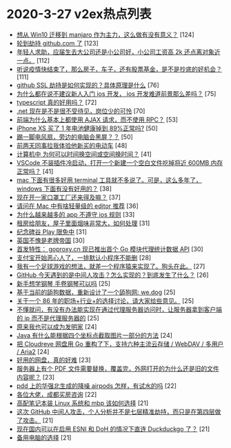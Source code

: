 # 2020-3-27 v2ex热点列表

+ [想从 Win10 迁移到 manjaro 作为主力，这么做有没有意义？](https://www.v2ex.com/t/656627#reply124) [124]
+ [轮到劫持 github.com 了](https://www.v2ex.com/t/656622#reply123) [123]
+ [年轻人求助，应届生去大公司还是小公司好，小公司工资高 2k 还点离对象近一点。](https://www.v2ex.com/t/656743#reply112) [112]
+ [听说疫情快结束了，那么房子，车子，还有股票基金，是不是抄底的好机会？](https://www.v2ex.com/t/656632#reply111) [111]
+ [github SSL 劫持是如何实现的？具体原理是什么](https://www.v2ex.com/t/656642#reply76) [76]
+ [为什么都在说不建议新人入门 ios 开发， ios 开发难道前景那么差吗？](https://www.v2ex.com/t/656746#reply75) [75]
+ [typescript 真的好用吗？](https://www.v2ex.com/t/656654#reply72) [72]
+ [.net 现在是不是很不受待见，岗位少的可怜](https://www.v2ex.com/t/656742#reply70) [70]
+ [前端为什么基本上都使用 AJAX 请求，而不使用 RPC？](https://www.v2ex.com/t/656766#reply53) [53]
+ [iPhone XS 买了 1 年电池健康掉到 89%正常吗?](https://www.v2ex.com/t/656662#reply50) [50]
+ [踢一脚电风扇，旁边的电脑会黑屏？？](https://www.v2ex.com/t/656728#reply50) [50]
+ [前两天同事拉我体验他新买的电动车](https://www.v2ex.com/t/656617#reply48) [48]
+ [计算机中 为何可以时间换空间或空间换时间？](https://www.v2ex.com/t/656831#reply41) [41]
+ [VSCode 不装插件冷启动，打开一个新建一个空白文件吃掉将近 600MB 内存正常吗？](https://www.v2ex.com/t/656636#reply41) [41]
+ [mac 下面有很多好用 terminal 工具就不多说了。可是，这么多年了， windows 下面有没有好用的？](https://www.v2ex.com/t/656631#reply38) [38]
+ [现在开一家口罩工厂还来得及嘛？](https://www.v2ex.com/t/656703#reply37) [37]
+ [请问在 Mac 中有啥轻量级的 editor 推荐](https://www.v2ex.com/t/656729#reply36) [36]
+ [为什么越来越多的 app 不遵守 ios 规则](https://www.v2ex.com/t/656634#reply33) [33]
+ [租房给朋友，屋子里面烟味非常大，如何处理](https://www.v2ex.com/t/656667#reply31) [31]
+ [纪念碑谷 Play 限免中](https://www.v2ex.com/t/656675#reply31) [31]
+ [英国不愧是老牌帝国](https://www.v2ex.com/t/656947#reply30) [30]
+ [首发特性： goproxy.cn 现已推出首个 Go 模块代理统计数据 API](https://www.v2ex.com/t/656760#reply30) [30]
+ [支付宝开始恶心人了，一排默认小程序不能删](https://www.v2ex.com/t/656802#reply28) [28]
+ [我有一个足球游戏的想法，就差一个程序猿来实现了。狗头在此。](https://www.v2ex.com/t/656673#reply27) [27]
+ [GitHub 今天遇到的是中间人攻击？怎么实现的？到底发生了什么？](https://www.v2ex.com/t/656665#reply26) [26]
+ [新手想学钢琴 手卷钢琴可以吗](https://www.v2ex.com/t/656699#reply25) [25]
+ [基于当前的舔狗数据，重新设计了一个舔狗网: we.dog](https://www.v2ex.com/t/656709#reply25) [25]
+ [关于一个 86 年的职场+行业+的选择讨论，请大家给些意见。](https://www.v2ex.com/t/656781#reply25) [25]
+ [不懂就问，有没有办法能实现在通过代理服务器访问时，让服务器拿到客户端的 ip 而不是代理服务器的](https://www.v2ex.com/t/656890#reply25) [25]
+ [原来我也可以成为发明家](https://www.v2ex.com/t/656677#reply24) [24]
+ [Java 有什么能根据四个坐标点截取图片一部分的方法](https://www.v2ex.com/t/656814#reply24) [24]
+ [把 Cloudreve 网盘用 Go 重构了下，支持六种主流云存储 / WebDAV / 多用户 / Aria2](https://www.v2ex.com/t/656840#reply24) [24]
+ [好用的网盘，真的好难](https://www.v2ex.com/t/656734#reply23) [23]
+ [服务器上有个 PDF 文件需要替换，覆盖完，外网打开的为什么还是旧的文件内容呢？](https://www.v2ex.com/t/656825#reply23) [23]
+ [pdd 上的华强北生成的降噪 airpods 怎样，有试水的吗](https://www.v2ex.com/t/656737#reply22) [22]
+ [各位大佬，成都买房咨询](https://www.v2ex.com/t/656638#reply22) [22]
+ [高配笔记本装 Linux 系统和 mbp 该如何选择](https://www.v2ex.com/t/656921#reply21) [21]
+ [这次 GitHub 中间人攻击，个人分析并不是七层精准劫持，而只是在第四层做了攻击。](https://www.v2ex.com/t/656687#reply21) [21]
+ [现在国内可以在启用 ESNI 和 DoH 的情况下直连 Duckduckgo 了？](https://www.v2ex.com/t/656714#reply21) [21]
+ [备用电脑的选择](https://www.v2ex.com/t/656754#reply21) [21]
